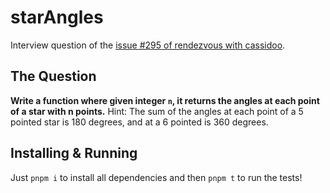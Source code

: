 # starAngles

Interview question of the [issue #295 of rendezvous with cassidoo](https://buttondown.email/cassidoo/archive/5341/).

## The Question

**Write a function where given integer `n`, it returns the angles at each point of a star with n points.** Hint: The sum of the angles at each point of a 5 pointed star is 180 degrees, and at a 6 pointed is 360 degrees.

## Installing & Running

Just `pnpm i` to install all dependencies and then `pnpm t` to run the tests!
